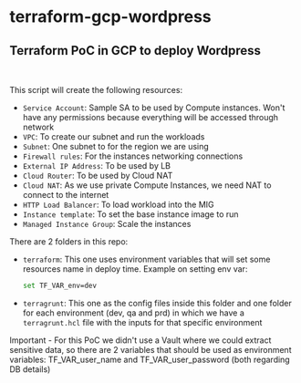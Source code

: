 # terraform-gcp-wordpress

## Terraform PoC in GCP to deploy Wordpress

<br>

This script will create the following resources:
- `Service Account`: Sample SA to be used by Compute instances. Won't have any permissions because everything will be accessed through network
- `VPC`: To create our subnet and run the workloads
- `Subnet`: One subnet to for the region we are using
- `Firewall rules`: For the instances networking connections
- `External IP Address`: To be used by LB
- `Cloud Router`: To be used by Cloud NAT
- `Cloud NAT`: As we use private Compute Instances, we need NAT to connect to the internet
- `HTTP Load Balancer`: To load workload into the MIG
- `Instance template`: To set the base instance image to run
- `Managed Instance Group`: Scale the instances

There are 2 folders in this repo: 
- `terraform`: This one uses environment variables that will set some resources name in deploy time. Example on setting env var: 
  ```bash 
  set TF_VAR_env=dev
  ```
- `terragrunt`: This one as the config files inside this folder and one folder for each environment (dev, qa and prd) in which we have a `terragrunt.hcl` file with the inputs for that specific environment 

Important - For this PoC we didn't use a Vault where we could extract sensitive data, so there are 2 variables that should be used as environment variables: TF_VAR_user_name and TF_VAR_user_password (both regarding DB details)